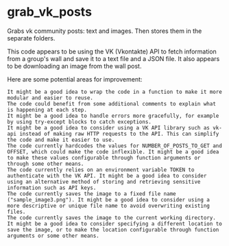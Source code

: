# grab_vk_posts
Grabs vk community posts: text and images. Then stores them in the separate folders.

This code appears to be using the VK (Vkontakte) API to fetch information from a group's wall and save it to a text file and a JSON file. It also appears to be downloading an image from the wall post.

Here are some potential areas for improvement:

    It might be a good idea to wrap the code in a function to make it more modular and easier to reuse.
    The code could benefit from some additional comments to explain what is happening at each step.
    It might be a good idea to handle errors more gracefully, for example by using try-except blocks to catch exceptions.
    It might be a good idea to consider using a VK API library such as vk-api instead of making raw HTTP requests to the API. This can simplify the code and make it easier to use.
    The code currently hardcodes the values for NUMBER_OF_POSTS_TO_GET and OFFSET, which could make the code inflexible. It might be a good idea to make these values configurable through function arguments or through some other means.
    The code currently relies on an environment variable TOKEN to authenticate with the VK API. It might be a good idea to consider using an alternative method of storing and retrieving sensitive information such as API keys.
    The code currently saves the image to a fixed file name ("sample_image3.png"). It might be a good idea to consider using a more descriptive or unique file name to avoid overwriting existing files.
    The code currently saves the image to the current working directory. It might be a good idea to consider specifying a different location to save the image, or to make the location configurable through function arguments or some other means.
